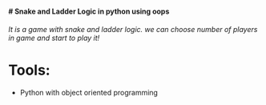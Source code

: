 
<h4> # Snake and Ladder Logic in python using oops</h4>

<h6> It is a game with snake and ladder logic. we can choose number of players in game and start to play it!</h6>

# Tools:

* Python with object oriented programming

